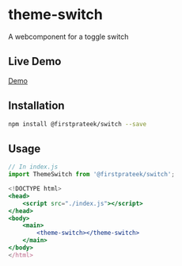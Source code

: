 # theme-switch

A webcomponent for a toggle switch

## Live Demo

[Demo](https://firstprateek.github.io/switch/)

## Installation

```bash
npm install @firstprateek/switch --save
```

## Usage

```js
// In index.js
import ThemeSwitch from '@firstprateek/switch';
```

```jsx
<!DOCTYPE html>
<head>
    <script src="./index.js"></script>
</head>
<body>
    <main>
        <theme-switch></theme-switch>
    </main>
</body>
</html>
```
